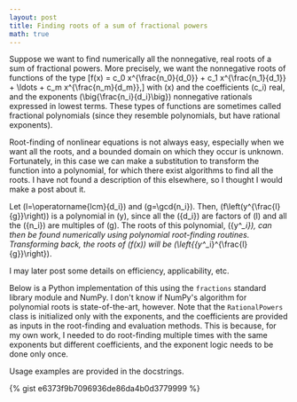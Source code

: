 ```yaml
---
layout: post
title: Finding roots of a sum of fractional powers
math: true
---
```


Suppose we want to find numerically all the nonnegative, real roots of a sum of fractional powers. More precisely, we want the nonnegative roots of functions of the type
\[f(x) = c_0 x^{\frac{n_0}{d_0}} + c_1 x^{\frac{n_1}{d_1}} + \ldots + c_m x^{\frac{n_m}{d_m}},\]
with \(x\) and the coefficients \(c_i\) real, and the exponents \(\big\{\frac{n_i}{d_i}\big\}\) nonnegative rationals expressed in lowest terms. These types of functions are sometimes called fractional polynomials (since they resemble polynomials, but have rational exponents).

Root-finding of nonlinear equations is not always easy, especially when we want all the roots, and a bounded domain on which they occur is unknown. Fortunately, in this case we can make a substitution to transform the function into a polynomial, for which there exist algorithms to find all the roots. I have not found a description of this elsewhere, so I thought I would make a post about it.

Let \(l=\operatorname{lcm}\{d_i\}\) and \(g=\gcd\{n_i\}\). Then, \(f\left(y^{\frac{l}{g}}\right)\) is a polynomial in \(y\), since all the \(\{d_i\}\) are factors of \(l\) and all the \(\{n_i\}\) are multiples of \(g\). The roots of this polynomial, \(\{y^*_i\}\), can then be found numerically using polynomial root-finding routines. Transforming back, the roots of \(f(x)\) will be \(\left\{{y^*_i}^{\frac{l}{g}}\right\}\).

I may later post some details on efficiency, applicability, etc.

Below is a Python implementation of this using the `fractions` standard library module and NumPy. I don't know if NumPy's algorithm for polynomial roots is state-of-the-art, however. Note that the `RationalPowers` class is initialized only with the exponents, and the coefficients are provided as inputs in the root-finding and evaluation methods. This is because, for my own work, I needed to do root-finding multiple times with the same exponents but different coefficients, and the exponent logic needs to be done only once.

Usage examples are provided in the docstrings.

{% gist e6373f9b7096936de86da4b0d3779999 %}
